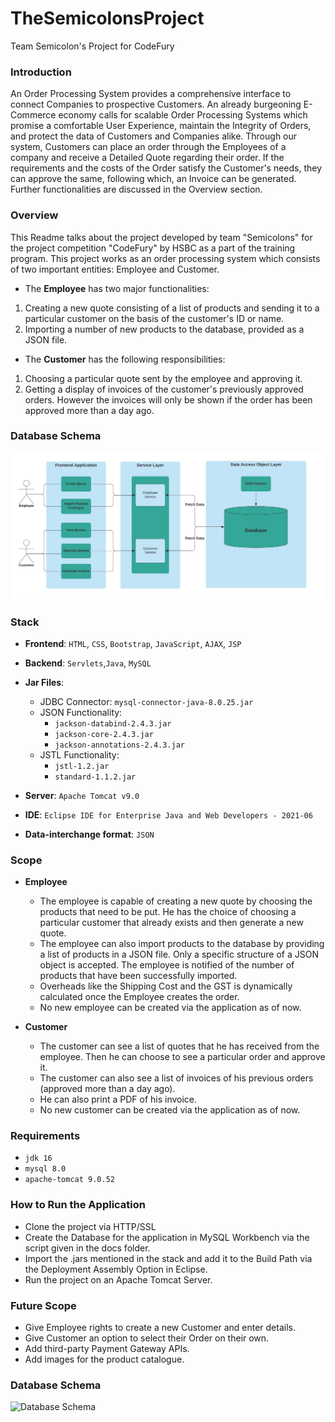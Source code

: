 # TheSemicolonsProject
Team Semicolon's Project for CodeFury

### Introduction ###
An Order Processing System provides a comprehensive interface to connect Companies to prospective Customers. An already burgeoning E-Commerce economy calls for scalable Order Processing Systems which promise a comfortable User Experience, maintain the Integrity of Orders, and protect the data of Customers and Companies alike. Through our system, Customers can place an order through the Employees of a company and receive a Detailed Quote regarding their order. If the requirements and the costs of the Order satisfy the Customer's needs, they can approve the same, following which, an Invoice can be generated. Further functionalities are discussed in the Overview section. 

### Overview ###
This Readme talks about the project developed by team "Semicolons" for the project competition "CodeFury" by HSBC as a part of the training program. This project works as an order processing system which consists of two important entities: Employee and Customer. 

* The __Employee__ has two major functionalities: 
1. Creating a new quote consisting of a list of products and sending it to a particular customer on the basis of the customer's ID or name. 
2. Importing a number of new products to the database, provided as a JSON file.

* The __Customer__ has the following responsibilities:
1. Choosing a particular quote sent by the employee and approving it.
2. Getting a display of invoices of the customer's previously approved orders. However the invoices will only be shown if the order has been approved more than a day ago.

### Database Schema ###
![High Level View](https://github.com/dhruvinamdar/TheSemicolonsProject/blob/main/docs/High%20Level%20View.jpeg)

### Stack ###
* __Frontend__: `HTML`, `CSS`, `Bootstrap`, `JavaScript`, `AJAX`, `JSP`
* __Backend__: `Servlets`,`Java`, `MySQL`
* __Jar Files__:
  * JDBC Connector: `mysql-connector-java-8.0.25.jar`
  * JSON Functionality:  
    * `jackson-databind-2.4.3.jar`
    * `jackson-core-2.4.3.jar`
    * `jackson-annotations-2.4.3.jar`
  * JSTL Functionality:  
    * `jstl-1.2.jar`
    * `standard-1.1.2.jar`

* __Server__: `Apache Tomcat v9.0`
* __IDE__: `Eclipse IDE for Enterprise Java and Web Developers - 2021-06`
* __Data-interchange format__: `JSON`

### Scope ###

* __Employee__
  * The employee is capable of creating a new quote by choosing the products that need to be put. He has the choice of choosing a particular customer that already exists and then generate a new quote.
  * The employee can also import products to the database by providing a list of products in a JSON file. Only a specific structure of a JSON object is accepted. The employee is notified of the number of products that have been successfully imported.
  * Overheads like the Shipping Cost and the GST is dynamically calculated once the Employee creates the order.
  * No new employee can be created via the application as of now.

* __Customer__
  * The customer can see a list of quotes that he has received from the employee. Then he can choose to see a particular order and approve it.
  * The customer can also see a list of invoices of his previous orders (approved more than a day ago).
  * He can also print a PDF of his invoice.
  * No new customer can be created via the application as of now.

### Requirements ###
* `jdk 16`
* `mysql 8.0`
* `apache-tomcat 9.0.52`

### How to Run the Application ###
* Clone the project via HTTP/SSL
* Create the Database for the application in MySQL Workbench via the script given in the docs folder. 
* Import the .jars mentioned in the stack and add it to the Build Path via the Deployment Assembly Option in Eclipse.
* Run the project on an Apache Tomcat Server.

### Future Scope ###

 * Give Employee rights to create a new Customer and enter details.
 * Give Customer an option to select their Order on their own.
 * Add third-party Payment Gateway APIs.
 * Add images for the product catalogue.

### Database Schema ###
![Database Schema](https://github.com/dhruvinamdar/TheSemicolonsProject/blob/main/DBSchema.jpeg)
